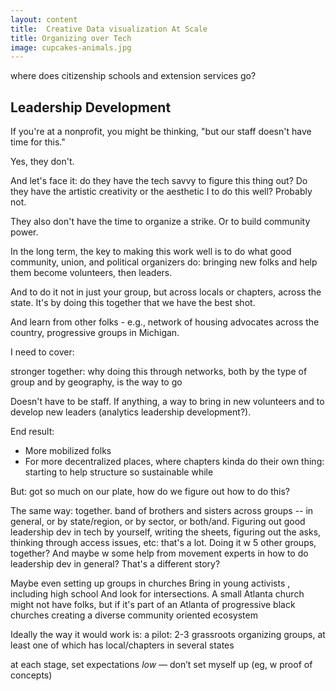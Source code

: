 ```yaml
---
layout: content
title:  Creative Data visualization At Scale
title: Organizing over Tech
image: cupcakes-animals.jpg
---
```


where does citizenship schools and extension services go?


## Leadership Development

If you're at a nonprofit, you might be thinking, "but our staff doesn't have time for this."

Yes, they don't.

And let's face it: do they have the tech savvy to figure this thing out? Do they have the artistic creativity or the aesthetic I to do this well? Probably not.

They also don't have the time to organize a strike. Or to build community power.

In the long term, the key to making this work well is to do what good community, union, and political organizers do: bringing new folks and help them become volunteers, then leaders.

And to do it not in just your group, but across locals or chapters, across the state. It's by doing this together that we have the best shot.


And learn from other folks - e.g., network of housing advocates across the country, progressive groups in Michigan.


I need to cover:

stronger together: why doing this through networks, both by the type of group and by geography, is the way to go

Doesn't have to be staff. If anything, a way to bring in new volunteers and to develop new leaders (analytics leadership development?).  

End result:
- More mobilized folks
- For more decentralized places, where chapters kinda do their own thing: starting to help structure so sustainable while 

But: got so much on our plate, how do we figure out how to do this?

The same way: together.  band of brothers and sisters across groups -- in general, or by state/region, or by sector, or both/and.  Figuring out good leadership dev in tech by yourself, writing the sheets, figuring out the asks, thinking through access issues, etc:  that's a lot.  Doing it w 5 other groups, together?  And maybe w some help from movement experts in how to do leadership dev in general?  That's a different story?

Maybe even setting up groups in churches
Bring in young activists , including high school
And look for intersections. A small Atlanta church might not have folks, but if it's part of an Atlanta of progressive black churches
creating a diverse community oriented ecosystem


Ideally the way it would work is:
a pilot: 2-3 grassroots organizing groups, at least one of which has local/chapters in several states


at each stage, set expectations _low_ — don’t set myself up (eg, w proof of concepts)
